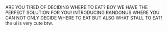 ARE YOU TIRED OF DECIDING WHERE TO EAT? BOY WE HAVE THE PERFECT SOLUTION FOR YOU! INTRODUCING RANDONUS WHERE YOU CAN NOT ONLY DECIDE WHERE TO EAT BUT ALSO WHAT STALL TO EAT! the ui is very cute btw.
